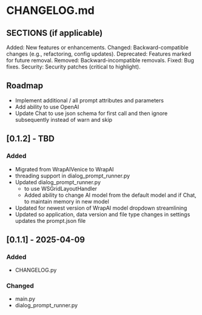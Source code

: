 # CHANGELOG.md

## SECTIONS (if applicable)
Added: New features or enhancements.
Changed: Backward-compatible changes (e.g., refactoring, config updates).
Deprecated: Features marked for future removal.
Removed: Backward-incompatible removals.
Fixed: Bug fixes.
Security: Security patches (critical to highlight). 

## Roadmap
- Implement additional / all prompt attributes and parameters
- Add ability to use OpenAI
- Update Chat to use json schema for first call and then ignore subsequently instead of warn and skip

## [0.1.2] - TBD
### Added
- Migrated from WrapAIVenice to WrapAI
- threading support in dialog_prompt_runner.py
- Updated dialog_prompt_runner.py
  - to use WSGridLayoutHandler
  - Added ability to change AI model from the default model and if Chat, to maintain memory in new model
- Updated for newest version of WrapAI model dropdown streamlining
- Updated so application, data version and file type changes in settings updates the prompt.json file 

## [0.1.1] - 2025-04-09
### Added
- CHANGELOG.py

### Changed
- main.py
- dialog_prompt_runner.py
